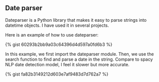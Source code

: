 ## Date parser

Dateparser is a Python library that makes it easy to parse strings into datetime objects. I have used it in several projects. 

Here is an example of how to use dateparser:

{% gist 60293b2bb9a03c64396d4d597a0fd6b3 %}

In this example, we first import the dateparser module. Then, we use the search function to find and parse a date in the string. Compare to spacy NLP date detection model, I feel it slower but more accurate. 

{% gist fa82b3149212d603e7af9483d7d762a7 %}